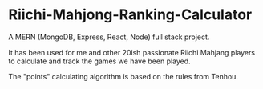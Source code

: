 # Riichi-Mahjong-Ranking-Calculator

A MERN (MongoDB, Express, React, Node) full stack project.

It has been used for me and other 20ish passionate Riichi Mahjang players to calculate and track the games we have been played.

The "points" calculating algorithm is based on the rules from Tenhou.
